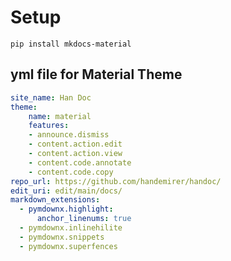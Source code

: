 # Setup

```
pip install mkdocs-material
```


## yml file for Material Theme

``` yml title="mkdocs.yml"
site_name: Han Doc
theme:
    name: material
    features:
    - announce.dismiss
    - content.action.edit
    - content.action.view
    - content.code.annotate
    - content.code.copy
repo_url: https://github.com/handemirer/handoc/
edit_uri: edit/main/docs/
markdown_extensions:
  - pymdownx.highlight:
      anchor_linenums: true
  - pymdownx.inlinehilite
  - pymdownx.snippets
  - pymdownx.superfences
```
